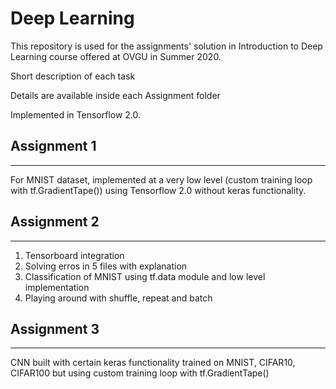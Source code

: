 # Deep Learning

This repository is used for the assignments' solution in Introduction to Deep Learning course offered at OVGU in Summer 2020.

Short description of each task

Details are available inside each Assignment folder

Implemented in Tensorflow 2.0.

## Assignment 1
---

For MNIST dataset, implemented at a very low level (custom training loop with tf.GradientTape()) using Tensorflow 2.0 without keras functionality.


## Assignment 2
---

1. Tensorboard integration
2. Solving erros in 5 files with explanation
3. Classification of MNIST using tf.data module and low level implementation
4. Playing around with shuffle, repeat and batch

## Assignment 3
---

CNN built with certain keras functionality trained on MNIST, CIFAR10, CIFAR100 but using custom training loop with tf.GradientTape()



